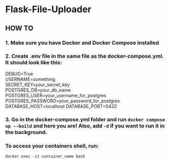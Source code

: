 # Flask-File-Uploader

## HOW TO

### 1. Make sure you have Docker and Docker Compose installed
### 2. Create .env file in the same file as the docker-compose.yml. It should look like this:

DEBUG=True \
USERNAME=something \
SECRET_KEY=your_secret_key \
POSTGRES_DB=your_db_name \
POSTGRES_USER=your_username_for_postgres \
POSTGRES_PASSWORD=your_password_for_postgres \
DATABASE_HOST=localhost
DATABASE_PORT=5432 

### 3. Go in the docker-compose.yml folder and run `docker compose up --build` and here you are! Also, add `-d` if you want to run it in the background.

### To access your containers shell, run:

`docker exec -it container_name bash`
